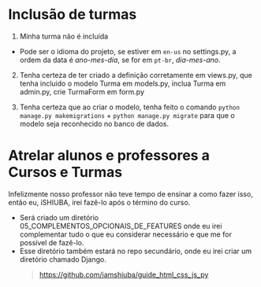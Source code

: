 # Inclusão de turmas

1. Minha turma não é incluída

- Pode ser o idioma do projeto, se estiver em `en-us` no settings.py, a ordem da data é *ano-mes-dia*, se for em ``pt-br``, *dia-mes-ano*.

2. Tenha certeza de ter criado a definição corretamente em views.py, que tenha incluido o modelo Turma em models.py, inclua Turma em admin.py, crie TurmaForm em form.py

3. Tenha certeza que ao criar o modelo, tenha feito o comando ``python manage.py makemigrations`` + ``python manage.py migrate`` para que o modelo seja reconhecido no banco de dados.

# Atrelar alunos e professores a Cursos e Turmas

Infelizmente nosso professor não teve tempo de ensinar a como fazer isso, então eu, iSHIUBA, irei fazê-lo após o término do curso.
- Será criado um diretório 05_COMPLEMENTOS_OPCIONAIS_DE_FEATURES onde eu irei complementar tudo o que eu considerar necessário e que me for possível de fazê-lo.
- Esse diretório também estará no repo secundário, onde eu irei criar um diretório chamado Django.
  > https://github.com/iamshiuba/guide_html_css_js_py
